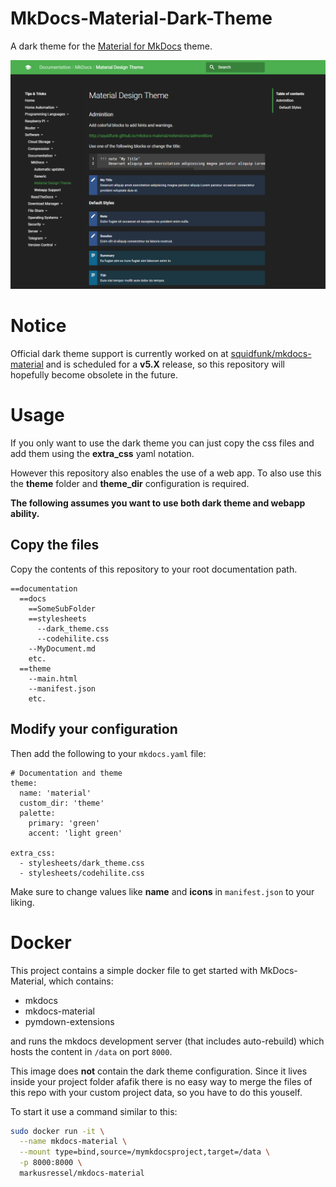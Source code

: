 # MkDocs-Material-Dark-Theme
A dark theme for the [Material for MkDocs](https://squidfunk.github.io/MkDocs-Material/) theme.

![Example Image](MkDocs-Material-Dark.png)

# Notice

Official dark theme support is currently worked on at [squidfunk/mkdocs-material](https://github.com/squidfunk/mkdocs-material) and is scheduled for a **v5.X** release, so this repository will hopefully become obsolete in the future. 

# Usage

If you only want to use the dark theme you can just copy the css files and add them 
using the **extra_css** yaml notation.

However this repository also enables the use of a web app.
To also use this the **theme** folder and **theme_dir** configuration is required.

**The following assumes you want to use both dark theme and webapp ability.**

## Copy the files

Copy the contents of this repository to your root documentation path.

```
==documentation
  ==docs
    ==SomeSubFolder
    ==stylesheets
      --dark_theme.css
      --codehilite.css
    --MyDocument.md
    etc.
  ==theme
    --main.html
    --manifest.json
    etc.
```

## Modify your configuration

Then add the following to your ```mkdocs.yaml``` file:

```
# Documentation and theme
theme:
  name: 'material'
  custom_dir: 'theme'
  palette:
    primary: 'green'
    accent: 'light green'

extra_css:
  - stylesheets/dark_theme.css
  - stylesheets/codehilite.css
```

Make sure to change values like **name** and **icons** in ```manifest.json``` to your liking.

# Docker

This project contains a simple docker file to get started with MkDocs-Material, which contains:

* mkdocs
* mkdocs-material
* pymdown-extensions

and runs the mkdocs development server (that includes auto-rebuild) which hosts the content in `/data` on port `8000`.

This image does **not** contain the dark theme configuration. Since it lives inside your project folder afafik there is no easy way to merge the files of this repo with your custom project data, so you have to do this youself.

To start it use a command similar to this:

```bash script
sudo docker run -it \
  --name mkdocs-material \
  --mount type=bind,source=/mymkdocsproject,target=/data \
  -p 8000:8000 \
  markusressel/mkdocs-material
```
